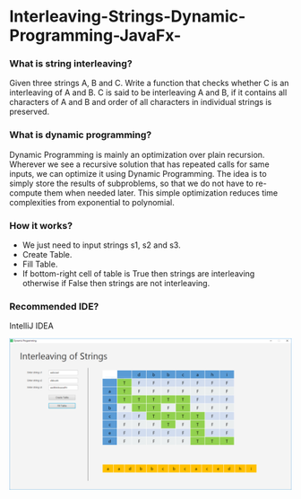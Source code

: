 # Interleaving-Strings-Dynamic-Programming-JavaFx-

### What is string interleaving?
Given three strings A, B and C. Write a function that checks whether C is an interleaving of A and B. C is said to be interleaving A and B, if it contains all characters of A and B and order of all characters in individual strings is preserved.

### What is dynamic programming?
Dynamic Programming is mainly an optimization over plain recursion. Wherever we see a recursive solution that has repeated calls for same inputs, we can optimize it using Dynamic Programming. The idea is to simply store the results of subproblems, so that we do not have to re-compute them when needed later. This simple optimization reduces time complexities from exponential to polynomial.

### How it works?
- We just need to input strings s1, s2 and s3.
- Create Table.
- Fill Table.
- If bottom-right cell of table is True then strings are interleaving otherwise if False then strings are not interleaving.

### Recommended IDE?
IntelliJ IDEA

![alt text](https://github.com/zeeshanahmad10809/Interleaving-Strings-Dynamic-Programming-JavaFx-/blob/master/.interleaving_strings.png)
